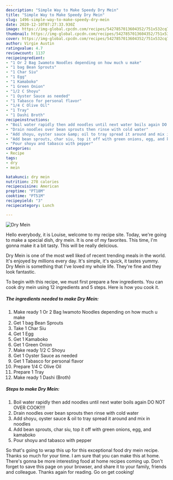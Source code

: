 ```yaml
---
description: "Simple Way to Make Speedy Dry Mein"
title: "Simple Way to Make Speedy Dry Mein"
slug: 1496-simple-way-to-make-speedy-dry-mein
date: 2020-12-10T07:27:33.930Z
image: https://img-global.cpcdn.com/recipes/5427857013604352/751x532cq70/dry-mein-recipe-main-photo.jpg
thumbnail: https://img-global.cpcdn.com/recipes/5427857013604352/751x532cq70/dry-mein-recipe-main-photo.jpg
cover: https://img-global.cpcdn.com/recipes/5427857013604352/751x532cq70/dry-mein-recipe-main-photo.jpg
author: Virgie Austin
ratingvalue: 4.7
reviewcount: 1137
recipeingredient:
- "1 Or 2 Bag Iwamoto Noodles depending on how much u make"
- "1 bag Bean Sprouts"
- "1 Char Siu"
- "1 Egg"
- "1 Kamaboko"
- "1 Green Onion"
- "1/2 C Shoyu"
- "1 Oyster Sauce as needed"
- "1 Tabasco for personal flavor"
- "1/4 C Olive Oil"
- "1 Tray"
- "1 Dashi Broth"
recipeinstructions:
- "Boil water rapidly then add noodles until next water boils again DO NOT OVER COOK!!!!"
- "Drain noodles over bean sprouts then rinse with cold water"
- "Add shoyu, oyster sauce &amp; oil to tray spread it around and mix in noodles"
- "Add bean sprouts, char siu, top it off with green onions, egg, and kamaboko"
- "Pour shoyu and tabasco with pepper"
categories:
- Recipe
tags:
- dry
- mein

katakunci: dry mein 
nutrition: 278 calories
recipecuisine: American
preptime: "PT18M"
cooktime: "PT51M"
recipeyield: "3"
recipecategory: Lunch

---
```



![Dry Mein](https://img-global.cpcdn.com/recipes/5427857013604352/751x532cq70/dry-mein-recipe-main-photo.jpg)

Hello everybody, it is Louise, welcome to my recipe site. Today, we're going to make a special dish, dry mein. It is one of my favorites. This time, I'm gonna make it a bit tasty. This will be really delicious.



Dry Mein is one of the most well liked of recent trending meals in the world. It's enjoyed by millions every day. It's simple, it's quick, it tastes yummy. Dry Mein is something that I've loved my whole life. They're fine and they look fantastic.


To begin with this recipe, we must first prepare a few ingredients. You can cook dry mein using 12 ingredients and 5 steps. Here is how you cook it.

<!--inarticleads1-->

##### The ingredients needed to make Dry Mein:

1. Make ready 1 Or 2 Bag Iwamoto Noodles depending on how much u make
1. Get 1 bag Bean Sprouts
1. Take 1 Char Siu
1. Get 1 Egg
1. Get 1 Kamaboko
1. Get 1 Green Onion
1. Make ready 1/2 C Shoyu
1. Get 1 Oyster Sauce as needed
1. Get 1 Tabasco for personal flavor
1. Prepare 1/4 C Olive Oil
1. Prepare 1 Tray
1. Make ready 1 Dashi (Broth)




<!--inarticleads2-->

##### Steps to make Dry Mein:

1. Boil water rapidly then add noodles until next water boils again DO NOT OVER COOK!!!!
1. Drain noodles over bean sprouts then rinse with cold water
1. Add shoyu, oyster sauce &amp; oil to tray spread it around and mix in noodles
1. Add bean sprouts, char siu, top it off with green onions, egg, and kamaboko
1. Pour shoyu and tabasco with pepper




So that's going to wrap this up for this exceptional food dry mein recipe. Thanks so much for your time. I am sure that you can make this at home. There's gonna be more interesting food at home recipes coming up. Don't forget to save this page on your browser, and share it to your family, friends and colleague. Thanks again for reading. Go on get cooking!
